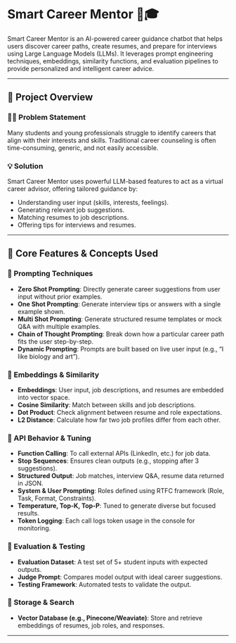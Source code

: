 # Smart Career Mentor 🧠🎓

Smart Career Mentor is an AI-powered career guidance chatbot that helps users discover career paths, create resumes, and prepare for interviews using Large Language Models (LLMs). It leverages prompt engineering techniques, embeddings, similarity functions, and evaluation pipelines to provide personalized and intelligent career advice.

---

## 🚀 Project Overview

### 👩‍🎓 Problem Statement
Many students and young professionals struggle to identify careers that align with their interests and skills. Traditional career counseling is often time-consuming, generic, and not easily accessible.

### 💡 Solution
Smart Career Mentor uses powerful LLM-based features to act as a virtual career advisor, offering tailored guidance by:
- Understanding user input (skills, interests, feelings).
- Generating relevant job suggestions.
- Matching resumes to job descriptions.
- Offering tips for interviews and resumes.

---

## 🧠 Core Features & Concepts Used

### 🔷 Prompting Techniques
- **Zero Shot Prompting**: Directly generate career suggestions from user input without prior examples.
- **One Shot Prompting**: Generate interview tips or answers with a single example shown.
- **Multi Shot Prompting**: Generate structured resume templates or mock Q&A with multiple examples.
- **Chain of Thought Prompting**: Break down how a particular career path fits the user step-by-step.
- **Dynamic Prompting**: Prompts are built based on live user input (e.g., “I like biology and art”).

### 🔷 Embeddings & Similarity
- **Embeddings**: User input, job descriptions, and resumes are embedded into vector space.
- **Cosine Similarity**: Match between skills and job descriptions.
- **Dot Product**: Check alignment between resume and role expectations.
- **L2 Distance**: Calculate how far two job profiles differ from each other.

### 🔷 API Behavior & Tuning
- **Function Calling**: To call external APIs (LinkedIn, etc.) for job data.
- **Stop Sequences**: Ensures clean outputs (e.g., stopping after 3 suggestions).
- **Structured Output**: Job matches, interview Q&A, resume data returned in JSON.
- **System & User Prompting**: Roles defined using RTFC framework (Role, Task, Format, Constraints).
- **Temperature, Top-K, Top-P**: Tuned to generate diverse but focused results.
- **Token Logging**: Each call logs token usage in the console for monitoring.

### 🔷 Evaluation & Testing
- **Evaluation Dataset**: A test set of 5+ student inputs with expected outputs.
- **Judge Prompt**: Compares model output with ideal career suggestions.
- **Testing Framework**: Automated tests to validate the output.

### 🔷 Storage & Search
- **Vector Database (e.g., Pinecone/Weaviate)**: Store and retrieve embeddings of resumes, job roles, and responses.

---
